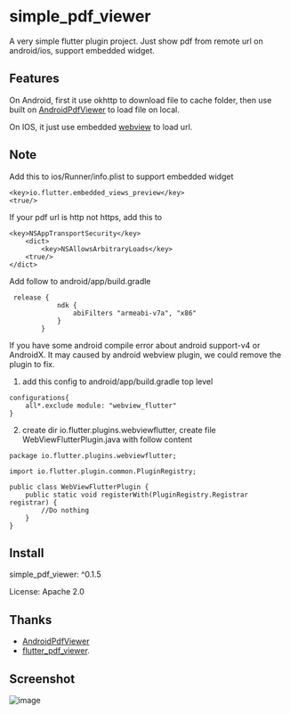 # simple_pdf_viewer

A very simple flutter plugin project. Just show pdf from remote url on android/ios, support embedded widget.


## Features

On Android, first it use okhttp to download file to cache folder, then use  built on [AndroidPdfViewer](https://github.com/barteksc/AndroidPdfViewer) to load file on local.

On IOS, it just use embedded [webview](https://github.com/flutter/plugins/blob/master/packages/webview_flutter/lib/webview_flutter.dart) to load url.

## Note
Add this to ios/Runner/info.plist to support embedded widget
```
<key>io.flutter.embedded_views_preview</key>
<true/>
```

If your pdf url is http not https, add this to
```
<key>NSAppTransportSecurity</key>
    <dict>
        <key>NSAllowsArbitraryLoads</key>
    <true/>
</dict>
```

Add follow to android/app/build.gradle
```
 release {
            ndk {
                abiFilters "armeabi-v7a", "x86"
            }
        }
```



If you have some android compile error about  android support-v4 or AndroidX. It may caused by android webview plugin, we could remove the plugin to fix.

1. add this config  to android/app/build.gradle top level
```
configurations{
    all*.exclude module: "webview_flutter"
}
```
2. create dir io.flutter.plugins.webviewflutter, create file WebViewFlutterPlugin.java with follow content
```
package io.flutter.plugins.webviewflutter;

import io.flutter.plugin.common.PluginRegistry;

public class WebViewFlutterPlugin {
    public static void registerWith(PluginRegistry.Registrar registrar) {
        //Do nothing
    }
}

```



## Install

simple_pdf_viewer: ^0.1.5

License: Apache 2.0



## Thanks

-   [AndroidPdfViewer](https://github.com/barteksc/AndroidPdfViewer)
-   [flutter_pdf_viewer](https://github.com/pycampers/flutter_pdf_viewer).


## Screenshot
![image](https://github.com/liyuanhust/flutter_simple_pdf_viewer/blob/master/document/2.png)


